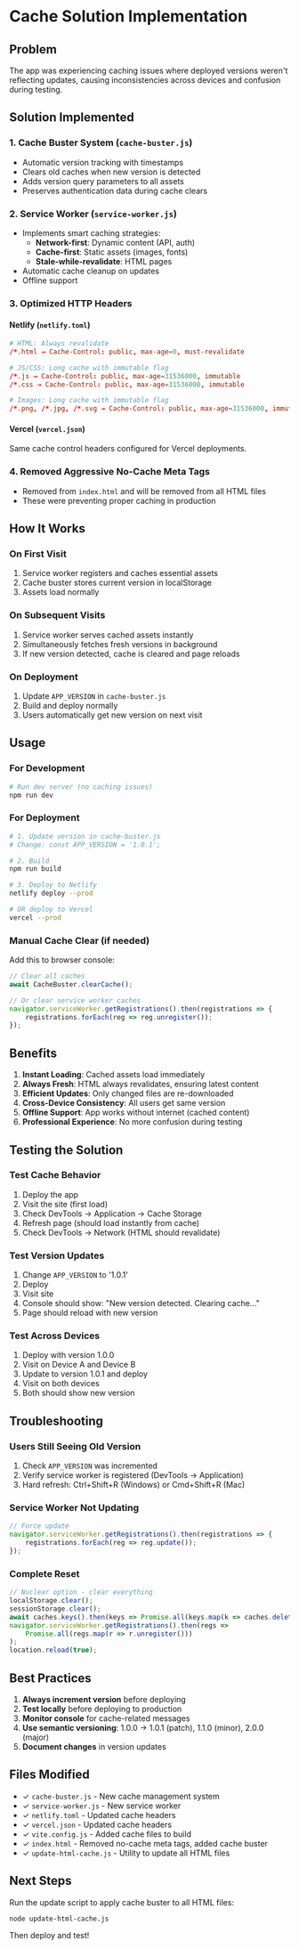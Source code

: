 # Cache Solution Implementation

## Problem
The app was experiencing caching issues where deployed versions weren't reflecting updates, causing inconsistencies across devices and confusion during testing.

## Solution Implemented

### 1. **Cache Buster System** (`cache-buster.js`)
- Automatic version tracking with timestamps
- Clears old caches when new version is detected
- Adds version query parameters to all assets
- Preserves authentication data during cache clears

### 2. **Service Worker** (`service-worker.js`)
- Implements smart caching strategies:
  - **Network-first**: Dynamic content (API, auth)
  - **Cache-first**: Static assets (images, fonts)
  - **Stale-while-revalidate**: HTML pages
- Automatic cache cleanup on updates
- Offline support

### 3. **Optimized HTTP Headers**

#### Netlify (`netlify.toml`)
```toml
# HTML: Always revalidate
/*.html → Cache-Control: public, max-age=0, must-revalidate

# JS/CSS: Long cache with immutable flag
/*.js → Cache-Control: public, max-age=31536000, immutable
/*.css → Cache-Control: public, max-age=31536000, immutable

# Images: Long cache with immutable flag
/*.png, /*.jpg, /*.svg → Cache-Control: public, max-age=31536000, immutable
```

#### Vercel (`vercel.json`)
Same cache control headers configured for Vercel deployments.

### 4. **Removed Aggressive No-Cache Meta Tags**
- Removed from `index.html` and will be removed from all HTML files
- These were preventing proper caching in production

## How It Works

### On First Visit
1. Service worker registers and caches essential assets
2. Cache buster stores current version in localStorage
3. Assets load normally

### On Subsequent Visits
1. Service worker serves cached assets instantly
2. Simultaneously fetches fresh versions in background
3. If new version detected, cache is cleared and page reloads

### On Deployment
1. Update `APP_VERSION` in `cache-buster.js`
2. Build and deploy normally
3. Users automatically get new version on next visit

## Usage

### For Development
```bash
# Run dev server (no caching issues)
npm run dev
```

### For Deployment
```bash
# 1. Update version in cache-buster.js
# Change: const APP_VERSION = '1.0.1';

# 2. Build
npm run build

# 3. Deploy to Netlify
netlify deploy --prod

# OR deploy to Vercel
vercel --prod
```

### Manual Cache Clear (if needed)
Add this to browser console:
```javascript
// Clear all caches
await CacheBuster.clearCache();

// Or clear service worker caches
navigator.serviceWorker.getRegistrations().then(registrations => {
    registrations.forEach(reg => reg.unregister());
});
```

## Benefits

1. **Instant Loading**: Cached assets load immediately
2. **Always Fresh**: HTML always revalidates, ensuring latest content
3. **Efficient Updates**: Only changed files are re-downloaded
4. **Cross-Device Consistency**: All users get same version
5. **Offline Support**: App works without internet (cached content)
6. **Professional Experience**: No more confusion during testing

## Testing the Solution

### Test Cache Behavior
1. Deploy the app
2. Visit the site (first load)
3. Check DevTools → Application → Cache Storage
4. Refresh page (should load instantly from cache)
5. Check DevTools → Network (HTML should revalidate)

### Test Version Updates
1. Change `APP_VERSION` to '1.0.1'
2. Deploy
3. Visit site
4. Console should show: "New version detected. Clearing cache..."
5. Page should reload with new version

### Test Across Devices
1. Deploy with version 1.0.0
2. Visit on Device A and Device B
3. Update to version 1.0.1 and deploy
4. Visit on both devices
5. Both should show new version

## Troubleshooting

### Users Still Seeing Old Version
1. Check `APP_VERSION` was incremented
2. Verify service worker is registered (DevTools → Application)
3. Hard refresh: Ctrl+Shift+R (Windows) or Cmd+Shift+R (Mac)

### Service Worker Not Updating
```javascript
// Force update
navigator.serviceWorker.getRegistrations().then(registrations => {
    registrations.forEach(reg => reg.update());
});
```

### Complete Reset
```javascript
// Nuclear option - clear everything
localStorage.clear();
sessionStorage.clear();
await caches.keys().then(keys => Promise.all(keys.map(k => caches.delete(k))));
navigator.serviceWorker.getRegistrations().then(regs => 
    Promise.all(regs.map(r => r.unregister()))
);
location.reload(true);
```

## Best Practices

1. **Always increment version** before deploying
2. **Test locally** before deploying to production
3. **Monitor console** for cache-related messages
4. **Use semantic versioning**: 1.0.0 → 1.0.1 (patch), 1.1.0 (minor), 2.0.0 (major)
5. **Document changes** in version updates

## Files Modified

- ✓ `cache-buster.js` - New cache management system
- ✓ `service-worker.js` - New service worker
- ✓ `netlify.toml` - Updated cache headers
- ✓ `vercel.json` - Updated cache headers
- ✓ `vite.config.js` - Added cache files to build
- ✓ `index.html` - Removed no-cache meta tags, added cache buster
- ✓ `update-html-cache.js` - Utility to update all HTML files

## Next Steps

Run the update script to apply cache buster to all HTML files:
```bash
node update-html-cache.js
```

Then deploy and test!
